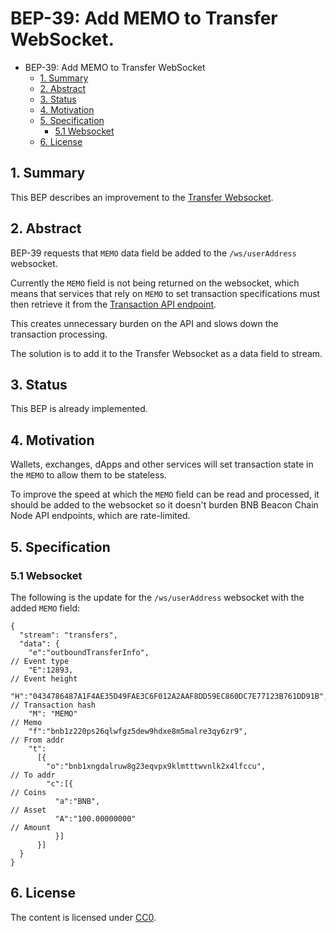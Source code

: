 # BEP-39: Add MEMO to Transfer WebSocket.

- BEP-39: Add MEMO to Transfer WebSocket
  - [1. Summary](#1-summary)
  - [2. Abstract](#2-abstract)
  - [3. Status](#3-status)
  - [4. Motivation](#4-motivation)
  - [5. Specification](#5-specification)
    - [5.1 Websocket](#51-websocket)
  - [6. License](#6-license)

## 1.  Summary 

This BEP describes an improvement to the [Transfer Websocket](https://docs.bnbchain.org/docs/beaconchain/develop/api-reference/dex-api/ws-streams#2-transfer).  

## 2.  Abstract

BEP-39 requests that `MEMO` data field be added to the `/ws/userAddress` websocket. 

Currently the `MEMO` field is not being returned on the websocket, which means that services that rely on `MEMO` to set transaction specifications must then retrieve it from the [Transaction API endpoint](https://docs.bnbchain.org/docs/beaconchain/develop/api-reference/dex-api/paths/#transaction).

This creates unnecessary burden on the API and slows down the transaction processing. 

The solution is to add it to the Transfer Websocket as a data field to stream. 

## 3.  Status

This BEP is already implemented.

## 4.  Motivation

Wallets, exchanges, dApps and other services will set transaction state in the `MEMO` to allow them to be stateless. 

To improve the speed at which the `MEMO` field can be read and processed, it should be added to the websocket so it doesn't burden BNB Beacon Chain Node API endpoints, which are rate-limited. 

## 5.  Specification

###  5.1 Websocket

The following is the update for the `/ws/userAddress` websocket with the added `MEMO` field:

```
{
  "stream": "transfers",
  "data": {
    "e":"outboundTransferInfo",                                                // Event type
    "E":12893,                                                                 // Event height
    "H":"0434786487A1F4AE35D49FAE3C6F012A2AAF8DD59EC860DC7E77123B761DD91B",    // Transaction hash
    "M": "MEMO"                                                                // Memo
    "f":"bnb1z220ps26qlwfgz5dew9hdxe8m5malre3qy6zr9",                          // From addr
    "t":
      [{
        "o":"bnb1xngdalruw8g23eqvpx9klmtttwvnlk2x4lfccu",                      // To addr
        "c":[{                                                                 // Coins
          "a":"BNB",                                                           // Asset
          "A":"100.00000000"                                                   // Amount
          }]
      }]
  }
}
```

## 6. License

The content is licensed under [CC0](https://creativecommons.org/publicdomain/zero/1.0/).
